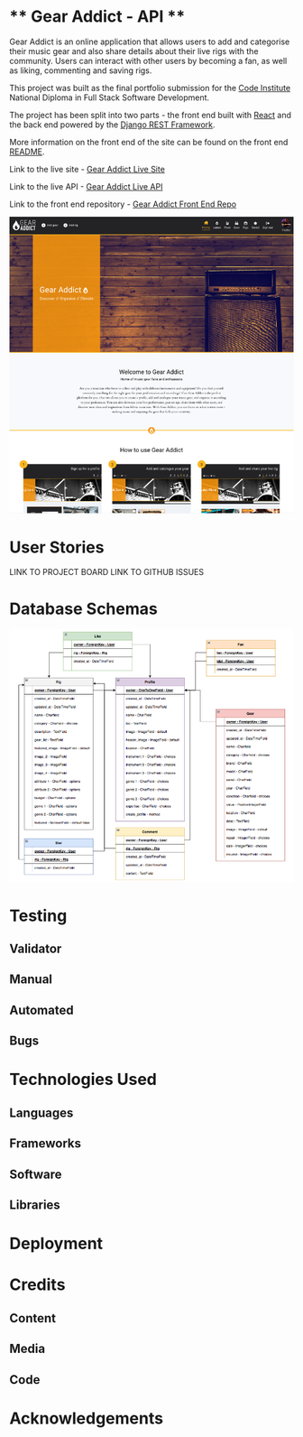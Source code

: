 # ** Gear Addict - API **

Gear Addict is an online application that allows users to add and categorise their music gear and also share details about their live rigs with the community. Users can interact with other users by becoming a fan, as well as liking, commenting and saving rigs.

This project was built as the final portfolio submission for the [Code Institute](https://codeinstitute.net/) National Diploma in Full Stack Software Development. 

The project has been split into two parts - the front end built with [React](https://react.dev/) and the back end powered by the [Django REST Framework](https://www.django-rest-framework.org/). 

More information on the front end of the site can be found on the front end [README](https://github.com/Matthew-Hurrell/gear-addict/blob/main/README.md).

Link to the live site - [Gear Addict Live Site](https://gear-addict-react.herokuapp.com/)

Link to the live API - [Gear Addict Live API](https://gear-addict.herokuapp.com/)

Link to the front end repository - [Gear Addict Front End Repo](https://github.com/Matthew-Hurrell/gear-addict)

![Gear Addict Homepage](static/readme-images/gear-addict-homepage.png)


# User Stories

LINK TO PROJECT BOARD 
LINK TO GITHUB ISSUES



# Database Schemas

![Gear Addict Database Schema](static/readme-images/gear-addict-database-schema.png)

# Testing

## Validator

## Manual

## Automated

## Bugs



# Technologies Used

## Languages

## Frameworks

## Software 

## Libraries



# Deployment



# Credits

## Content

## Media

## Code



# Acknowledgements